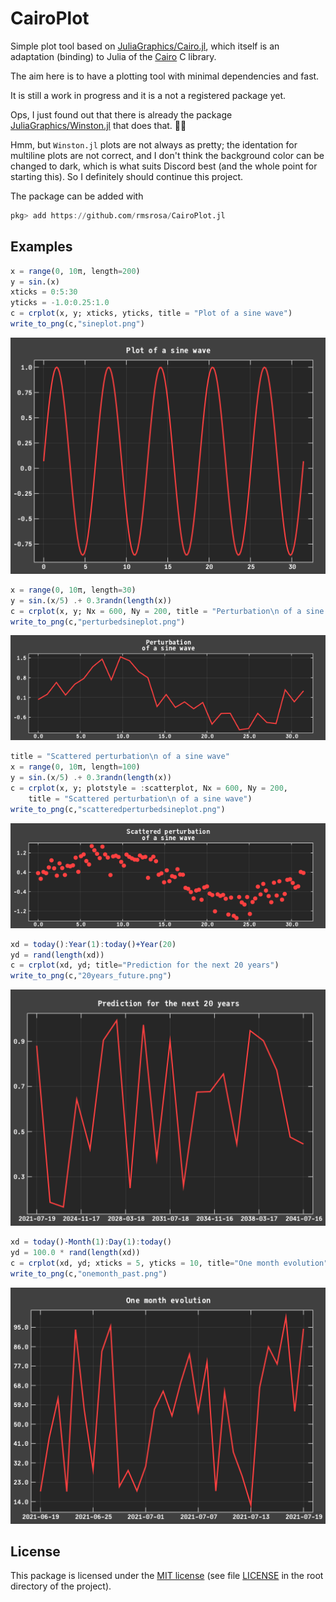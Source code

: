 # CairoPlot

Simple plot tool based on [JuliaGraphics/Cairo.jl](https://github.com/JuliaGraphics/Cairo.jl), which itself is an adaptation (binding) to Julia of the [Cairo](https://github.com/JuliaGraphics/Cairo.jl) C library.

The aim here is to have a plotting tool with minimal dependencies and fast.

It is still a work in progress and it is a not a registered package yet.

Ops, I just found out that there is already the package [JuliaGraphics/Winston.jl](https://github.com/JuliaGraphics/Winston.jl) that does that. 🤦‍♂️

Hmm, but `Winston.jl` plots are not always as pretty; the identation for multiline plots are not correct, and I don't think the background color can be changed to dark, which is what suits Discord best (and the whole point for starting this). So I definitely should continue this project.

The package can be added with

```julia
pkg> add https://github.com/rmsrosa/CairoPlot.jl
```

## Examples

```julia
x = range(0, 10π, length=200)
y = sin.(x)
xticks = 0:5:30
yticks = -1.0:0.25:1.0
c = crplot(x, y; xticks, yticks, title = "Plot of a sine wave")
write_to_png(c,"sineplot.png")
```

![sine plot](scripts/sineplot.png)

```julia
x = range(0, 10π, length=30)
y = sin.(x/5) .+ 0.3randn(length(x))
c = crplot(x, y; Nx = 600, Ny = 200, title = "Perturbation\n of a sine wave")
write_to_png(c,"perturbedsineplot.png")
```

![perturbed sine](scripts/perturbedsineplot.png)

```julia
title = "Scattered perturbation\n of a sine wave"
x = range(0, 10π, length=100)
y = sin.(x/5) .+ 0.3randn(length(x))
c = crplot(x, y; plotstyle = :scatterplot, Nx = 600, Ny = 200,
    title = "Scattered perturbation\n of a sine wave")
write_to_png(c,"scatteredperturbedsineplot.png")
```

![scattered perturbed sine](scripts/scatteredperturbedsineplot.png)

```julia
xd = today():Year(1):today()+Year(20)
yd = rand(length(xd))
c = crplot(xd, yd; title="Prediction for the next 20 years")
write_to_png(c,"20years_future.png")
```

![20 years ahead](scripts/20years_future.png)

```julia
xd = today()-Month(1):Day(1):today()
yd = 100.0 * rand(length(xd))
c = crplot(xd, yd; xticks = 5, yticks = 10, title="One month evolution")
write_to_png(c,"onemonth_past.png")
```

![past one month](scripts/onemonth_past.png)

## License

This package is licensed under the [MIT license](https://opensource.org/licenses/MIT) (see file [LICENSE](LICENSE) in the root directory of the project).

